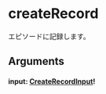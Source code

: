 # createRecord

エピソードに記録します。

## Arguments

#### input: [CreateRecordInput](/api/graphql/input-objects/create-record-input.md)!
